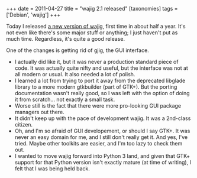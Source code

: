 +++
date = 2011-04-27
title = "wajig 2.1 released"
[taxonomies]
tags = ['Debian', 'wajig']
+++

Today I released [a new version of wajig], first time in about half a
year. It's not even like there's some major stuff or anything; I just
haven't put as much time. Regardless, it's quite a good release.

One of the changes is getting rid of gjig, the GUI interface.

-   I actually did like it, but it was never a production standard piece
    of code. It was actually quite nifty and useful, but the interface
    was not at all modern or usual. It also needed a lot of polish.
-   I learned a lot from trying to port it away from the deprecated
    libglade library to a more modern gtkbuilder (part of GTK+). But the
    porting documentation wasn't really good, so I was left with the
    option of doing it from scratch... not exactly a small task.
-   Worse still is the fact that there were more pro-looking GUI package
    managers out there.
-   It didn't keep up with the pace of development wajig. It was a
    2nd-class citizen.
-   Oh, and I'm so afraid of GUI developement, or should I say GTK+. It
    was never an easy domain for me, and I still don't really get it.
    And yes, I've tried. Maybe other toolkits are easier, and I'm too
    lazy to check them out.
-   I wanted to move wajig forward into Python 3 land, and given that
    GTK+ support for that Python version isn't exactly mature (at time
    of writing), I felt that I was being held back.

  [a new version of wajig]: http://packages.qa.debian.org/w/wajig/news/20110427T131707Z.html

